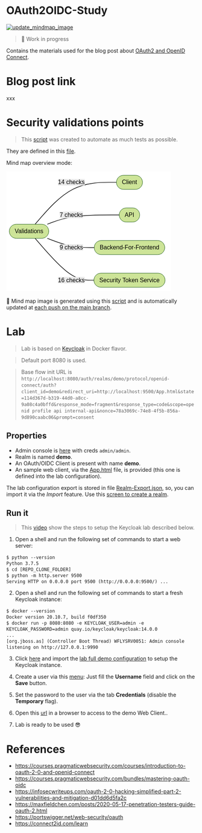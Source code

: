 # OAuth2OIDC-Study

[![update_mindmap_image](https://github.com/ExcelliumSA/OAuth2OIDC-Study/actions/workflows/update-mindmap-image.yml/badge.svg)](https://github.com/ExcelliumSA/OAuth2OIDC-Study/actions/workflows/update-mindmap-image.yml)

> :construction: Work in progress

Contains the materials used for the blog post about [OAuth2 and OpenID Connect](https://courses.pragmaticwebsecurity.com/courses/introduction-to-oauth-2-0-and-openid-connect).

# Blog post link

xxx

# Security validations points

> This [script](https://github.com/righettod/toolbox-pentest-web/blob/master/scripts/identify-attack-surface-oauth-oidc-sts.py) was created to automate as much tests as possible.

They are defined in this [file](OAauth2_OIDC_Security_Validations.md).

Mind map overview mode:

![OAauth2_OIDC_Security_Validations](OAauth2_OIDC_Security_Validations.png)

:speech_balloon: Mind map image is generated using this [script](generate_mindmap_image.sh) and is automatically updated at [each push on the main branch](.github/workflows/update-mindmap-image.yml).

# Lab

> Lab is based on [Keycloak](https://www.keycloak.org/getting-started/getting-started-docker) in Docker flavor.

> Default port 8080 is used.

> Base flow init URL is `http://localhost:8080/auth/realms/demo/protocol/openid-connect/auth?client_id=demo&redirect_uri=http://localhost:9500/App.html&state=114d367d-b319-44d0-a8cc-9a08c4a0bffd&response_mode=fragment&response_type=code&scope=openid profile api internal-api&nonce=78a3069c-74e8-4f5b-856a-9d890caabc06&prompt=consent`

## Properties

* Admin console is [here](http://localhost:8080/auth/admin) with creds `admin/admin`.
* Realm is named **demo**.
* An OAuth/OIDC Client is present with name **demo**.
* An sample web client, via the [App.html](App.html) file, is provided (this one is defined into the lab configuration).

The lab configuration export is stored in file [Realm-Export.json](Realm-Export.json), so, you can import it via the *Import* feature. Use this [screen to create a realm](http://localhost:8080/auth/admin/master/console/#/create/realm).

## Run it

> This [video](SetupKeycloakLab.mp4) show the steps to setup the Keycloak lab described below.

1) Open a shell and run the following set of commands to start a web server:

```shell
$ python --version
Python 3.7.5
$ cd [REPO_CLONE_FOLDER]
$ python -m http.server 9500
Serving HTTP on 0.0.0.0 port 9500 (http://0.0.0.0:9500/) ...
```

2) Open a shell and run the following set of commands to start a fresh Keycloak instance:

```shell
$ docker --version
Docker version 20.10.7, build f0df350
$ docker run -p 8080:8080 -e KEYCLOAK_USER=admin -e KEYCLOAK_PASSWORD=admin quay.io/keycloak/keycloak:14.0.0
...
[org.jboss.as] (Controller Boot Thread) WFLYSRV0051: Admin console listening on http://127.0.0.1:9990
```

3) Click [here](http://localhost:8080/auth/admin/master/console/#/create/realm) and import the [lab full demo configuration](Realm-Export.json) to setup the Keycloak instance.

4) Create a user via this [menu](http://localhost:8080/auth/admin/master/console/#/create/user/demo): Just fill the **Username** field and click on the **Save** button.

5) Set the password to the user via the tab **Credentials** (disable the **Temporary** flag).

6) Open this [url](http://localhost:9500/App.html) in a browser to access to the demo Web Client..

7) Lab is ready to be used :sunglasses:

# References

* https://courses.pragmaticwebsecurity.com/courses/introduction-to-oauth-2-0-and-openid-connect
* https://courses.pragmaticwebsecurity.com/bundles/mastering-oauth-oidc 
* https://infosecwriteups.com/oauth-2-0-hacking-simplified-part-2-vulnerabilities-and-mitigation-d01dd6d5fa2c
* https://maxfieldchen.com/posts/2020-05-17-penetration-testers-guide-oauth-2.html
* https://portswigger.net/web-security/oauth
* https://connect2id.com/learn
